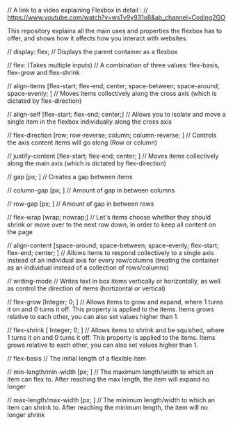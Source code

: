 // A link to a video explaining Flexbox in detail :
// https://www.youtube.com/watch?v=wsTv9y931o8&ab_channel=Coding2GO

This repository explains all the main uses and properties the flexbox has to offer, and shows how it affects how you interact with websites.

// display: flex;
// Displays the parent container as a flexbox

// flex: (Takes multiple inputs)
// A combination of three values: flex-basis, flex-grow and flex-shrink

// align-items [flex-start; flex-end; center; space-between; space-around; space-evenly; ]
// Moves items collectively along the cross axis (which is dictated by flex-direction)

// align-self [flex-start; flex-end; center;]
// Allows you to isolate and move a single item in the flexbox individually along the cross axis

// flex-direction [row; row-reverse; column; column-reverse; ]
// Controls the axis content items will go along (Row or column)

// justify-content [flex-start; flex-end; center; ] 
// Moves items collectively along the main axis (which is dictated by flex-direction)

// gap [px; ]
// Creates a gap between items

// column-gap [px; ]
// Amount of gap in between columns

// row-gap [px; ]
// Amount of gap in between rows

// flex-wrap [wrap; nowrap;]
// Let's items choose whether they should shrink or move over to the next row down, in order to keep all content on the page

// align-content [space-around; space-between; space-evenly; flex-start; flex-end; center; ]
// Allows items to respond collectively to a single axis instead of an individual axis for every row/columns (treating the container as an individual instead of a collection of rows/columns)

// writing-mode
// Writes text in box items vertically or horizontally, as well as control the direction of items (hortizontal or vertical)

// flex-grow [Integer; 0; ]
// Allows items to grow and expand, where 1 turns it on and 0 turns it off. This property is applied to the items. Items grows relative to each other, you can also set values higher than 1.

// flex-shrink [ Integer; 0; ]
// Allows items to shrink and be squished, where 1 turns it on and 0 turns it off. This property is applied to the items. Items grows relative to each other, you can also set values higher than 1.

// flex-basis
// The initial length of a flexible item 

// min-length/min-width [px; ]
// The maximum length/width to which an item can flex to. After reaching the max length, the item will expand no longer

// max-length/max-width [px; ]
// The minimum length/width to which an item can shrink to. After reaching the minimum length, the item will no longer shrink